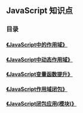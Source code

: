 ## JavaScript 知识点

### 目录

#### [《JavaScript中的作用域》](./javascript/scope/index.md)
#### [《JavaScript中动态作用域》](./javascript/scope/dynamic.md)
#### [《JavaScript变量函数提升》](./javascript/promote/index.md)
#### [《JavaScript作用域闭包》](./javascript/closure/index.md)
#### [《JavaScript闭包应用(模块)》](./javascript/closure/module.md)

